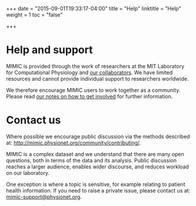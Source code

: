+++
date = "2015-09-01T19:33:17-04:00"
title = "Help"
linktitle = "Help"
weight = 1
toc = "false"

+++

# Help and support

MIMIC is provided through the work of researchers at the MIT Laboratory for Computational Physiology and [our collaborators](/about/acknowledgments/). We have limited resources and cannot provide individual support to researchers worldwide. 

We therefore encourage MIMIC users to work together as a community. Please read [our notes on how to get involved](/community/contributing/) for further information.

# Contact us

Where possible we encourage public discussion via the methods described at: http://mimic.physionet.org/community/contributing/. 

MIMIC is a complex dataset and we understand that there are many open questions, both in terms of the data and its analysis. Public discussion reaches a larger audience, enables wider discourse, and reduces workload on our laboratory. 

One exception is where a topic is sensitive, for example relating to patient health information. If you need to raise a private issue, please contact us at: [mimic-support@physionet.org](mailto:mimic-support@physionet.org).

